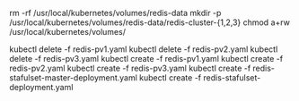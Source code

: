 rm -rf /usr/local/kubernetes/volumes/redis-data
mkdir -p /usr/local/kubernetes/volumes/redis-data/redis-cluster-{1,2,3}
chmod a+rw /usr/local/kubernetes/volumes/


kubectl delete -f redis-pv1.yaml
kubectl delete -f redis-pv2.yaml
kubectl delete -f redis-pv3.yaml
kubectl create -f redis-pv1.yaml
kubectl create -f redis-pv2.yaml
kubectl create -f redis-pv3.yaml
kubectl create -f redis-stafulset-master-deployment.yaml
kubectl create -f redis-stafulset-deployment.yaml
